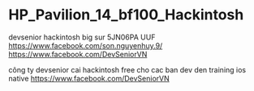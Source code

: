 # HP_Pavilion_14_bf100_Hackintosh
devsenior
hackintosh
big sur
5JN06PA UUF
https://www.facebook.com/son.nguyenhuy.9/
https://www.facebook.com/DevSeniorVN


công ty devsenior cai hackintosh free cho cac ban dev den training ios native
https://www.facebook.com/DevSeniorVN
